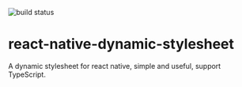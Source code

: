![build status](https://travis-ci.org/Lxxyx/react-native-dynamic-stylesheet.svg?branch=master)

# react-native-dynamic-stylesheet
A dynamic stylesheet for react native, simple and useful, support TypeScript.

